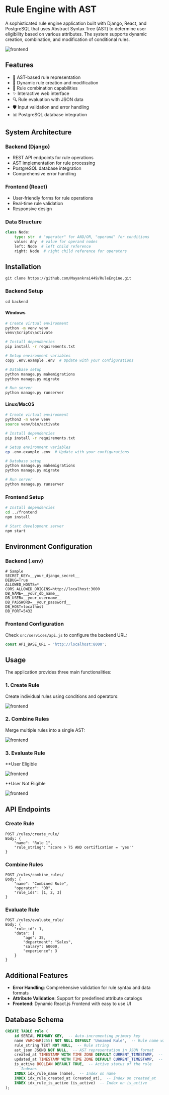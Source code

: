 # Rule Engine with AST

A sophisticated rule engine application built with Django, React, and PostgreSQL that uses Abstract Syntax Tree (AST) to determine user eligibility based on various attributes. The system supports dynamic creation, combination, and modification of conditional rules.

![frontend](images/front.png)

## Features

- 🌳 AST-based rule representation
- 🔄 Dynamic rule creation and modification
- 🤝 Rule combination capabilities
- ✨ Interactive web interface
- 🔍 Rule evaluation with JSON data
- 🛡️ Input validation and error handling
- 📊 PostgreSQL database integration

## System Architecture

### Backend (Django)
- REST API endpoints for rule operations
- AST implementation for rule processing
- PostgreSQL database integration
- Comprehensive error handling

### Frontend (React)
- User-friendly forms for rule operations
- Real-time rule validation
- Responsive design

### Data Structure
```python
class Node:
    type: str  # "operator" for AND/OR, "operand" for conditions
    value: Any  # value for operand nodes
    left: Node  # left child reference
    right: Node  # right child reference for operators
```

## Installation
```
git clone https://github.com/Mayankrai449/RuleEngine.git
```

### Backend Setup
```
cd backend
```

#### Windows
```bash
# Create virtual environment
python -m venv venv
venv\Scripts\activate

# Install dependencies
pip install -r requirements.txt

# Setup environment variables
copy .env.example .env  # Update with your configurations

# Database setup
python manage.py makemigrations
python manage.py migrate

# Run server
python manage.py runserver
```

#### Linux/MacOS
```bash
# Create virtual environment
python3 -m venv venv
source venv/bin/activate

# Install dependencies
pip install -r requirements.txt

# Setup environment variables
cp .env.example .env  # Update with your configurations

# Database setup
python manage.py makemigrations
python manage.py migrate

# Run server
python manage.py runserver
```

### Frontend Setup
```bash
# Install dependencies
cd ../frontend
npm install

# Start development server
npm start
```

## Environment Configuration

### Backend (.env)
```plaintext
# Sample
SECRET_KEY=__your_django_secret__
DEBUG=True
ALLOWED_HOSTS=*
CORS_ALLOWED_ORIGINS=http://localhost:3000
DB_NAME=__your_db_name__
DB_USER=__your_username__
DB_PASSWORD=__your_password__
DB_HOST=localhost
DB_PORT=5432
```

### Frontend Configuration
Check `src/services/api.js` to configure the backend URL:
```javascript
const API_BASE_URL = 'http://localhost:8000';
```

## Usage

The application provides three main functionalities:

### 1. Create Rule
Create individual rules using conditions and operators:

![frontend](images/create_rule.png)


### 2. Combine Rules
Merge multiple rules into a single AST:

![frontend](images/combine.png)

### 3. Evaluate Rule

**User Eligible

![frontend](images/user_eligible.png)

**User Not Eligible

![frontend](images/user_not_eligible.png)

## API Endpoints

### Create Rule
```
POST /rules/create_rule/
Body: {
    "name": "Rule 1",
    "rule_string": "score > 75 AND certification = 'yes'"
}
```

### Combine Rules
```
POST /rules/combine_rules/
Body: {
    "name": "Combined Rule",
    "operator": "OR",
    "rule_ids": [1, 2, 3]
}
```

### Evaluate Rule
```
POST /rules/evaluate_rule/
Body: {
    "rule_id": 1,
    "data": {
        "age": 35,
        "department": "Sales",
        "salary": 60000,
        "experience": 3
    }
}
```


## Additional Features

- **Error Handling**: Comprehensive validation for rule syntax and data formats
- **Attribute Validation**: Support for predefined attribute catalogs
- **Frontend**: Dynamic React.js Frontend with easy to use UI

## Database Schema

```sql
CREATE TABLE rule (
    id SERIAL PRIMARY KEY,  -- Auto-incrementing primary key
    name VARCHAR(255) NOT NULL DEFAULT 'Unnamed Rule',  -- Rule name with default value
    rule_string TEXT NOT NULL,  -- Rule string
    ast_json JSONB NOT NULL,  -- AST representation in JSON format
    created_at TIMESTAMP WITH TIME ZONE DEFAULT CURRENT_TIMESTAMP,  -- Timestamp for creation
    updated_at TIMESTAMP WITH TIME ZONE DEFAULT CURRENT_TIMESTAMP,  -- Timestamp for last update
    is_active BOOLEAN DEFAULT TRUE,  -- Active status of the rule
    -- Indexes
    INDEX idx_rule_name (name),  -- Index on name
    INDEX idx_rule_created_at (created_at),  -- Index on created_at
    INDEX idx_rule_is_active (is_active)  -- Index on is_active
);
```
